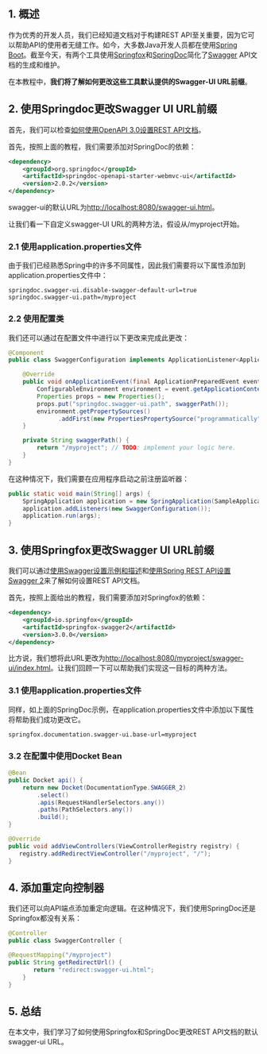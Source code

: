 ## 1. 概述

作为优秀的开发人员，我们已经知道文档对于构建REST API至关重要，因为它可以帮助API的使用者无缝工作。如今，大多数Java开发人员都在使用[Spring Boot](https://www.baeldung.com/spring-boot)。截至今天，有两个工具使用[Springfox](https://www.baeldung.com/swagger-2-documentation-for-spring-rest-api)和[SpringDoc](https://www.baeldung.com/spring-rest-openapi-documentation)简化了[Swagger](https://en.wikipedia.org/wiki/Swagger_(software)) API文档的生成和维护。

在本教程中，**我们将了解如何更改这些工具默认提供的Swagger-UI URL前缀**。

## 2. 使用Springdoc更改Swagger UI URL前缀

首先，我们可以检查[如何使用OpenAPI 3.0设置REST API文档](https://www.baeldung.com/spring-rest-openapi-documentation)。

首先，按照上面的教程，我们需要添加对SpringDoc的依赖：

```xml
<dependency>
    <groupId>org.springdoc</groupId>
    <artifactId>springdoc-openapi-starter-webmvc-ui</artifactId>
    <version>2.0.2</version>
</dependency>
```

swagger-ui的默认URL为[http://localhost:8080/swagger-ui.html](http://localhost:8080/swagger-ui.html)。

让我们看一下自定义swagger-UI URL的两种方法，假设从/myproject开始。

### 2.1 使用application.properties文件

由于我们已经熟悉Spring中的许多不同属性，因此我们需要将以下属性添加到application.properties文件中：

```properties
springdoc.swagger-ui.disable-swagger-default-url=true
springdoc.swagger-ui.path=/myproject
```

### 2.2 使用配置类

我们还可以通过在配置文件中进行以下更改来完成此更改：

```java
@Component
public class SwaggerConfiguration implements ApplicationListener<ApplicationPreparedEvent> {

    @Override
    public void onApplicationEvent(final ApplicationPreparedEvent event) {
        ConfigurableEnvironment environment = event.getApplicationContext().getEnvironment();
        Properties props = new Properties();
        props.put("springdoc.swagger-ui.path", swaggerPath());
        environment.getPropertySources()
              .addFirst(new PropertiesPropertySource("programmatically", props));
    }

    private String swaggerPath() {
        return "/myproject"; // TODO: implement your logic here.
    }
}
```

在这种情况下，我们需要在应用程序启动之前注册监听器：

```java
public static void main(String[] args) {
    SpringApplication application = new SpringApplication(SampleApplication.class);
    application.addListeners(new SwaggerConfiguration());
    application.run(args);
}
```

## 3. 使用Springfox更改Swagger UI URL前缀

我们可以通过[使用Swagger设置示例和描述](https://www.baeldung.com/swagger-set-example-description)和[使用Spring REST API设置Swagger 2](https://www.baeldung.com/swagger-2-documentation-for-spring-rest-api)来了解如何设置REST API文档。

首先，按照上面给出的教程，我们需要添加对Springfox的依赖：

```xml
<dependency>
    <groupId>io.springfox</groupId>
    <artifactId>springfox-swagger2</artifactId>
    <version>3.0.0</version>
</dependency>
```

比方说，我们想将此URL更改为[http://localhost:8080/myproject/swagger-ui/index.html](http://localhost:8080/myproject/swagger-ui/index.html)。让我们回顾一下可以帮助我们实现这一目标的两种方法。

### 3.1 使用application.properties文件

同样，如上面的SpringDoc示例，在application.properties文件中添加以下属性将帮助我们成功更改它。

```properties
springfox.documentation.swagger-ui.base-url=myproject
```

### 3.2 在配置中使用Docket Bean

```java
@Bean
public Docket api() {
    return new Docket(DocumentationType.SWAGGER_2)
        .select()
        .apis(RequestHandlerSelectors.any())
        .paths(PathSelectors.any())
        .build();
}

@Override
public void addViewControllers(ViewControllerRegistry registry) {
   registry.addRedirectViewController("/myproject", "/");
}
```

## 4. 添加重定向控制器

我们还可以向API端点添加重定向逻辑。在这种情况下，我们使用SpringDoc还是Springfox都没有关系：

```java
@Controller
public class SwaggerController {

@RequestMapping("/myproject")
public String getRedirectUrl() {
       return "redirect:swagger-ui.html";
    }
}
```

## 5. 总结

在本文中，我们学习了如何使用Springfox和SpringDoc更改REST API文档的默认swagger-ui URL。
